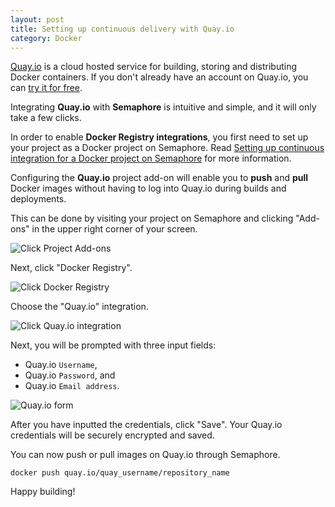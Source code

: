 ```yaml
---
layout: post
title: Setting up continuous delivery with Quay.io
category: Docker
---
```


[Quay.io](https://quay.io/) is a cloud hosted service for building, storing and
distributing Docker containers. If you don't already have an account on Quay.io,
you can [try it for free](https://quay.io/plans/?trial-plan=free).

Integrating **Quay.io** with **Semaphore** is intuitive and simple, and it
will only take a few clicks.

In order to enable **Docker Registry integrations**, you first need to set up
your project as a Docker project on Semaphore. Read
[Setting up continuous integration for a Docker project on Semaphore](/docs/docker/setting-up-continuous-integration-for-docker-project.html)
for more information.

Configuring the **Quay.io** project add-on will enable you to **push** and
**pull** Docker images without having to log into Quay.io during builds
and deployments.

This can be done by visiting your project on Semaphore and clicking "Add-ons"
in the upper right corner of your screen.

<img src="/docs/assets/img/docker/shared/click-add-ons.png" class="img-responsive img-bordered" alt="Click Project Add-ons">

Next, click "Docker Registry".

<img src="/docs/assets/img/docker/shared/select-docker-registry.png" class="img-responsive img-bordered" alt="Click Docker Registry">

Choose the "Quay.io" integration.

<img src="/docs/assets/img/docker/setting-up-quay-io-for-your-project/select-quay-io.png" class="img-responsive img-bordered" alt="Click Quay.io integration">

Next, you will be prompted with three input fields:

  - Quay.io `Username`,
  - Quay.io `Password`, and
  - Quay.io `Email address`.

<img src="/docs/assets/img/docker/setting-up-quay-io-for-your-project/quay-io-form.png" class="img-responsive img-bordered" alt="Quay.io form">

After you have inputted the credentials, click "Save". Your Quay.io credentials
will be securely encrypted and saved.

You can now push or pull images on Quay.io through Semaphore.

```
docker push quay.io/quay_username/repository_name
```

Happy building!
